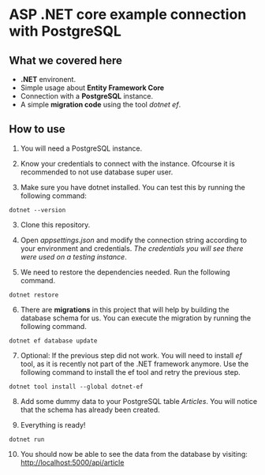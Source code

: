 # ASP .NET core example connection with PostgreSQL

## What we covered here

- **.NET** environent.
- Simple usage about **Entity Framework Core**
- Connection with a **PostgreSQL** instance.
- A simple **migration code** using the tool *dotnet ef*.

## How to use

1. You will need a PostgreSQL instance.

2. Know your credentials to connect with the instance. Ofcourse it is recommended to not use database super user.

3. Make sure you have dotnet installed. You can test this by running the following command:
```
dotnet --version
```

3. Clone this repository.

4. Open _appsettings.json_ and modify the connection string according to your environment and credentials. *The credentials you will see there were used on a testing instance*.

5. We need to restore the dependencies needed. Run the following command.
```
dotnet restore
```

6. There are **migrations** in this project that will help by building the database schema for us. You can execute the migration by running the following command.
```
dotnet ef database update
```

7. Optional: If the previous step did not work. You will need to install *ef* tool, as it is recently not part of the .NET framework anymore. Use the following command to install the ef tool and retry the previous step.
```
dotnet tool install --global dotnet-ef
```

8. Add some dummy data to your PostgreSQL table *Articles*. You will notice that the schema has already been created.

9. Everything is ready!
```
dotnet run
```

10. You should now be able to see the data from the database by visiting: [http://localhost:5000/api/article]()